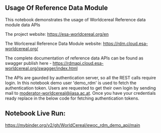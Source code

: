 
## Usage Of Reference Data Module

This notebook demonstrates the usage of Worldcereal Reference data module data APIs

The project website: https://esa-worldcereal.org/en

The Worlcereal Reference Data Module website: https://rdm.cloud.esa-worldcereal.org/

The complete documentation of reference data APIs can be found as swagger publish here - https://rdmapi.cloud.esa-worldcereal.org/swagger/index.html

The APIs are gaurded by authentication server, so all the REST calls require login. In this notebook demo user 'demo_rdm' is used to fetch the authentication token. Users are requested to get their own login by sending mail to moderator-worldcereal@iiasa.ac.at. Once you have your credentials ready replace in the below code for fetching authentication tokens.

## Notebook Live Run:
https://mybinder.org/v2/gh/WorldCereal/ewoc_rdm_demo_api/main
